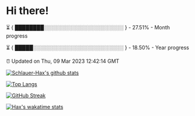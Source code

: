 # Hi there!

⏳ { ████████░░░░░░░░░░░░░░░░░░░░░░ } - 27.51% - Month progress

⏳ { █████░░░░░░░░░░░░░░░░░░░░░░░░░ } - 18.50% - Year progress

⏰ Updated on Thu, 09 Mar 2023 12:42:14 GMT


[![Schlauer-Hax's github stats](https://github-readme-stats.vercel.app/api?username=Schlauer-Hax&show_icons=true&theme=dark&count_private=true)](https://github.com/Schlauer-Hax)


[![Top Langs](https://github-readme-stats.vercel.app/api/top-langs/?username=Schlauer-Hax&layout=compact&theme=dark)](https://github.com/Schlauer-Hax?tab=repositories)

[![GitHub Streak](https://streak-stats.demolab.com?user=Schlauer-Hax&theme=dark)](https://git.io/streak-stats)

[![Hax's wakatime stats](https://github-readme-stats.vercel.app/api/wakatime?username=Hax&theme=dark)](https://wakatime.com/@Hax)

